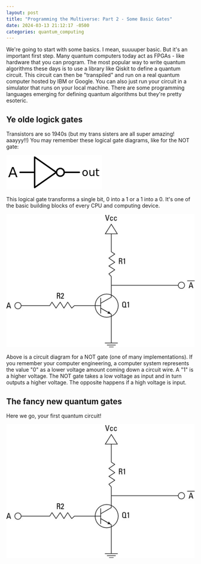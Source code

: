```yaml
---
layout: post
title: "Programming the Multiverse: Part 2 - Some Basic Gates"
date: 2024-03-13 21:12:17 -0500
categories: quantum_computing
---
```


We're going to start with some basics. I mean, suuuuper basic. But it's an important first step. Many quantum computers today act as FPGAs - like hardware that you can program. The most popular way to write quantum algorithms these days is to use a library like Qiskit to define a quantum circuit. This circuit can then be "transpiled" and run on a real quantum computer hosted by IBM or Google. You can also just run your circuit in a simulator that runs on your local machine. There are some programming languages emerging for defining quantum algorithms but they're pretty esoteric.

## Ye olde logick gates

Transistors are so 1940s (but my trans sisters are all super amazing! aaayyy!!) You may remember these logical gate diagrams, like for the NOT gate:

![A logical NOT gate symbol](../images/multiverse-part-2/not-gate.png)

This logical gate transforms a single bit, 0 into a 1 or a 1 into a 0. It's one of the basic building blocks of every CPU and computing device.

![A circuit diagram for a NOT gate](../images/multiverse-part-2/transistor-not.jpg)

Above is a circuit diagram for a NOT gate (one of many implementations). If you remember your computer engineering, a computer system represents the value "0" as a lower voltage amount coming down a circuit wire. A "1" is a higher voltage. The NOT gate takes a low voltage as input and in turn outputs a higher voltage. The opposite happens if a high voltage is input.

## The fancy new quantum gates

Here we go, your first quantum circuit!

![A circuit diagram for a quantum SWAP gate](../images/multiverse-part-2/transistor-not.jpg)
